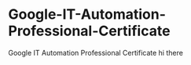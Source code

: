 # Google-IT-Automation-Professional-Certificate
Google IT Automation Professional Certificate
hi there
